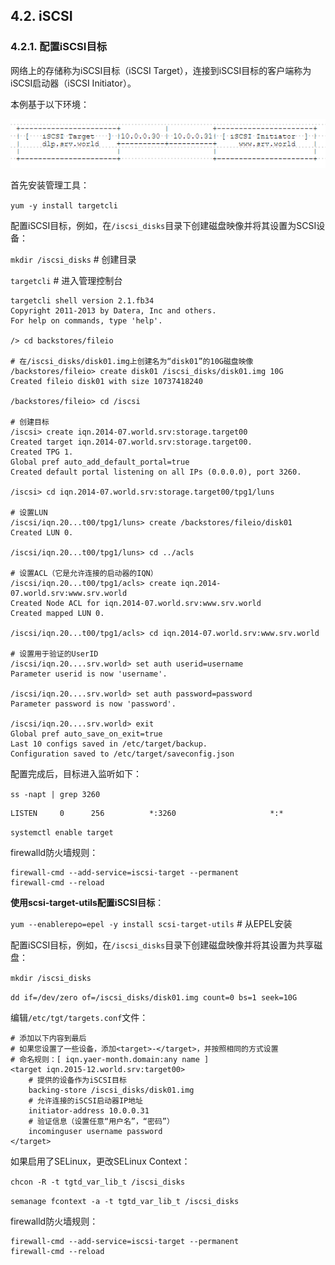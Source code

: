 ## 4.2. iSCSI

### 4.2.1. 配置iSCSI目标

网络上的存储称为iSCSI目标（iSCSI Target），连接到iSCSI目标的客户端称为iSCSI启动器（iSCSI Initiator）。

本例基于以下环境：

![iscsi-environment](../Contents/iscsi-environment.png)

首先安装管理工具：

`yum -y install targetcli`

配置iSCSI目标，例如，在`/iscsi_disks`目录下创建磁盘映像并将其设置为SCSI设备：

`mkdir /iscsi_disks` # 创建目录

`targetcli` # 进入管理控制台

```
targetcli shell version 2.1.fb34
Copyright 2011-2013 by Datera, Inc and others.
For help on commands, type 'help'.

/> cd backstores/fileio

# 在/iscsi_disks/disk01.img上创建名为“disk01”的10G磁盘映像
/backstores/fileio> create disk01 /iscsi_disks/disk01.img 10G
Created fileio disk01 with size 10737418240

/backstores/fileio> cd /iscsi

# 创建目标
/iscsi> create iqn.2014-07.world.srv:storage.target00
Created target iqn.2014-07.world.srv:storage.target00.
Created TPG 1.
Global pref auto_add_default_portal=true
Created default portal listening on all IPs (0.0.0.0), port 3260.

/iscsi> cd iqn.2014-07.world.srv:storage.target00/tpg1/luns

# 设置LUN
/iscsi/iqn.20...t00/tpg1/luns> create /backstores/fileio/disk01
Created LUN 0.

/iscsi/iqn.20...t00/tpg1/luns> cd ../acls

# 设置ACL（它是允许连接的启动器的IQN）
/iscsi/iqn.20...t00/tpg1/acls> create iqn.2014-07.world.srv:www.srv.world
Created Node ACL for iqn.2014-07.world.srv:www.srv.world
Created mapped LUN 0.

/iscsi/iqn.20...t00/tpg1/acls> cd iqn.2014-07.world.srv:www.srv.world

# 设置用于验证的UserID
/iscsi/iqn.20....srv.world> set auth userid=username
Parameter userid is now 'username'.

/iscsi/iqn.20....srv.world> set auth password=password
Parameter password is now 'password'.

/iscsi/iqn.20....srv.world> exit
Global pref auto_save_on_exit=true
Last 10 configs saved in /etc/target/backup.
Configuration saved to /etc/target/saveconfig.json
```

配置完成后，目标进入监听如下：

`ss -napt | grep 3260`

```
LISTEN     0      256          *:3260                     *:*
```

`systemctl enable target`

firewalld防火墙规则：

```
firewall-cmd --add-service=iscsi-target --permanent
firewall-cmd --reload
```

**使用scsi-target-utils配置iSCSI目标**：

`yum --enablerepo=epel -y install scsi-target-utils` # 从EPEL安装

配置iSCSI目标，例如，在`/iscsi_disks`目录下创建磁盘映像并将其设置为共享磁盘：

`mkdir /iscsi_disks`

`dd if=/dev/zero of=/iscsi_disks/disk01.img count=0 bs=1 seek=10G`

编辑`/etc/tgt/targets.conf`文件：

```
# 添加以下内容到最后
# 如果您设置了一些设备，添加<target>-</target>，并按照相同的方式设置
# 命名规则：[ iqn.yaer-month.domain:any name ]
<target iqn.2015-12.world.srv:target00>
    # 提供的设备作为iSCSI目标
    backing-store /iscsi_disks/disk01.img
    # 允许连接的iSCSI启动器IP地址
    initiator-address 10.0.0.31
    # 验证信息（设置任意“用户名”，“密码”）
    incominguser username password
</target>
```

如果启用了SELinux，更改SELinux Context：

`chcon -R -t tgtd_var_lib_t /iscsi_disks`

`semanage fcontext -a -t tgtd_var_lib_t /iscsi_disks`

firewalld防火墙规则：

```
firewall-cmd --add-service=iscsi-target --permanent
firewall-cmd --reload
```


















